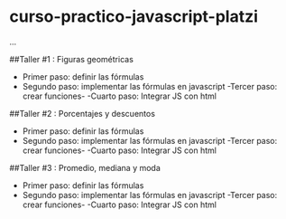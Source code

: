 # curso-practico-javascript-platzi

...


##Taller #1 : Figuras geométricas


- Primer paso: definir las fórmulas
- Segundo paso: implementar las fórmulas en javascript
-Tercer paso: crear funciones-
-Cuarto paso: Integrar JS con html

##Taller #2 : Porcentajes y descuentos


- Primer paso: definir las fórmulas
- Segundo paso: implementar las         fórmulas en javascript
-Tercer paso: crear funciones-
-Cuarto paso: Integrar JS con html

 
##Taller #3 : Promedio, mediana y moda


- Primer paso: definir las fórmulas
- Segundo paso: implementar las         fórmulas en javascript
-Tercer paso: crear funciones-
-Cuarto paso: Integrar JS con html
